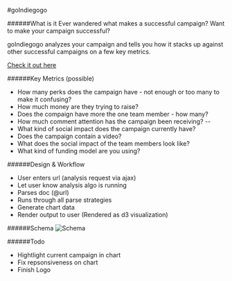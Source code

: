 #goIndiegogo

######What is it
Ever wandered what makes a successful campaign?  Want to make your campaign successful?  

goIndiegogo analyzes your campaign and tells you how it stacks up against other successful campaigns on a few key metrics.

[Check it out here](http://goindiegogo.herokuapp.com)

######Key Metrics (possible)
- How many perks does the campaign have - not enough or too many to make it confusing?
- How much money are they trying to raise?
- Does the compaign have more the one team member - how many?
- How much comment attention has the campaign been receiving?
--
- What kind of social impact does the campaign currently have?
- Does the campaign contain a video?
- What does the social impact of the team members look like?
- What kind of funding model are you using?

######Design & Workflow
- User enters url (analysis request via ajax)
- Let user know analysis algo is running
- Parses doc (@url)
- Runs through all parse strategies 
- Generate chart data
- Render output to user (Rendered as d3 visualization)

######Schema
![Schema](http://i.imgur.com/zA56Yr3.png)

######Todo
- Hightlight current campaign in chart
- Fix repsonsiveness on chart
- Finish Logo




